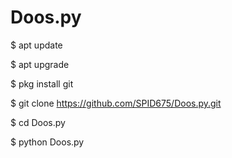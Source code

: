 # Doos.py
$ apt update 

$ apt upgrade 

$ pkg install git 

$ git clone https://github.com/SPID675/Doos.py.git

$ cd Doos.py

$ python Doos.py 
